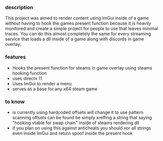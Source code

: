 ### description
This project was aimed to render content using ImGui inside of a game without having to hook the games present function because it is heavily monitored and create a simple project for people to use that
leaves minimal traces. You can do this almost completely the same for every streaming service that loads a dll inside of a game along with discords in game overlay. 

### features
 - Hooks the present function for steams in game overlay using steams hooking function
 - uses directx 11
 - Uses ImGui to render a menu
 - serves as a base for any x64 steam game

### to know
- is currently using hardcoded offsets will change it to use pattern scanning offsets can be found be simply xreffing a string that saying "hooking vtable for swap chain" inside of steams rendering dll 
- if you plan on using this against anticheats you should xor all strings even inside ImGui and return spoof inside the present hook




